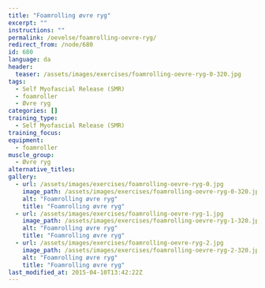 ```yaml
---
title: "Foamrolling øvre ryg"
excerpt: ""
instructions: ""
permalink: /oevelse/foamrolling-oevre-ryg/
redirect_from: /node/680
id: 680
language: da
header:
  teaser: /assets/images/exercises/foamrolling-oevre-ryg-0-320.jpg
tags:
  - Self Myofascial Release (SMR)
  - foamroller
  - Øvre ryg
categories: []
training_type: 
  - Self Myofascial Release (SMR)
training_focus: 
equipment:
  - foamroller
muscle_group:
  - Øvre ryg
alternative_titles:
gallery:
  - url: /assets/images/exercises/foamrolling-oevre-ryg-0.jpg
    image_path: /assets/images/exercises/foamrolling-oevre-ryg-0-320.jpg
    alt: "Foamrolling øvre ryg"
    title: "Foamrolling øvre ryg"
  - url: /assets/images/exercises/foamrolling-oevre-ryg-1.jpg
    image_path: /assets/images/exercises/foamrolling-oevre-ryg-1-320.jpg
    alt: "Foamrolling øvre ryg"
    title: "Foamrolling øvre ryg"
  - url: /assets/images/exercises/foamrolling-oevre-ryg-2.jpg
    image_path: /assets/images/exercises/foamrolling-oevre-ryg-2-320.jpg
    alt: "Foamrolling øvre ryg"
    title: "Foamrolling øvre ryg"
last_modified_at: 2015-04-10T13:42:22Z
---
```

